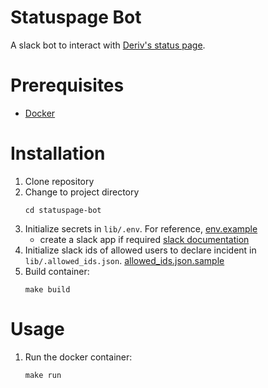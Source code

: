 # Statuspage Bot
A slack bot to interact with [Deriv's status page](https://deriv.statuspage.io/). 

# Prerequisites
- [Docker](https://www.docker.com/)

# Installation
1. Clone repository
2. Change to project directory
    ```
    cd statuspage-bot
    ```
3. Initialize secrets in `lib/.env`. For reference, [env.example](lib/env.example)
    - create a slack app if required [slack documentation](https://api.slack.com/apps)
4. Initialize  slack ids of allowed users to declare incident in `lib/.allowed_ids.json`. [allowed_ids.json.sample](lib/allowed_ids.json.sample)
5. Build container:
    ```
    make build
    ```


# Usage
1. Run the docker container:
    ```
    make run
    ```
